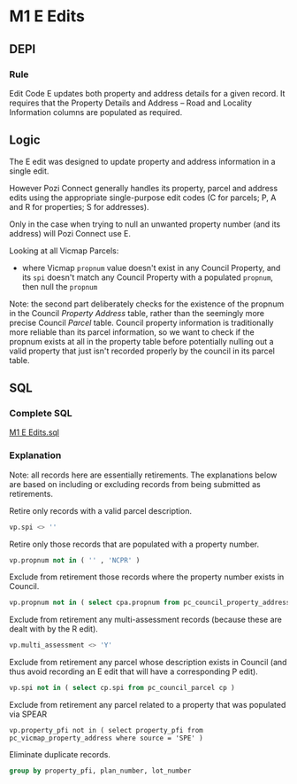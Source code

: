 # M1 E Edits

## DEPI

### Rule

Edit Code E updates both property and address details for a given record. It requires that the Property Details and Address – Road and Locality Information columns are populated as required.

## Logic

The E edit was designed to update property and address information in a single edit.

However Pozi Connect generally handles its property, parcel and address edits using the appropriate single-purpose edit codes (C for parcels; P, A and R for properties; S for addresses).

Only in the case when trying to null an unwanted property number (and its address) will Pozi Connect use E.

Looking at all Vicmap Parcels:

* where Vicmap `propnum` value doesn't exist in any Council Property, and its `spi` doesn't match any Council Property with a populated `propnum`, then null the `propnum`

Note: the second part deliberately checks for the existence of the propnum in the Council _Property Address_ table, rather than the seemingly more precise Council _Parcel_ table. Council property information is traditionally more reliable than its parcel information, so we want to check if the propnum exists at all in the property table before potentially nulling out a valid property that just isn't recorded properly by the council in its parcel table.

## SQL

### Complete SQL

[M1 E Edits.sql](https://github.com/groundtruth/PoziConnectConfig/blob/master/~Shared/SQL/M1%20E%20Edits.sql)

### Explanation

Note: all records here are essentially retirements. The explanations below are based on including or excluding records from being submitted as retirements.

Retire only records with a valid parcel description.

```sql
vp.spi <> ''
```

Retire only those records that are populated with a property number.

```sql
vp.propnum not in ( '' , 'NCPR' )
```
Exclude from retirement those records where the property number exists in Council.

```sql
vp.propnum not in ( select cpa.propnum from pc_council_property_address cpa )
```

Exclude from retirement any multi-assessment records (because these are dealt with by the R edit).

```sql
vp.multi_assessment <> 'Y'
```
Exclude from retirement any parcel whose description exists in Council (and thus avoid recording an E edit that will have a corresponding P edit).

```sql
vp.spi not in ( select cp.spi from pc_council_parcel cp )
```

Exclude from retirement any parcel related to a property that was populated via SPEAR

```
vp.property_pfi not in ( select property_pfi from pc_vicmap_property_address where source = 'SPE' )
```

Eliminate duplicate records.

```sql
group by property_pfi, plan_number, lot_number
```

